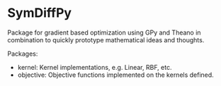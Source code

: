 SymDiffPy
===

Package for gradient based optimization using GPy and Theano in combination to quickly prototype mathematical ideas and thoughts.


Packages:
 - kernel: Kernel implementations, e.g. Linear, RBF, etc.
 - objective: Objective functions implemented on the kernels defined.
